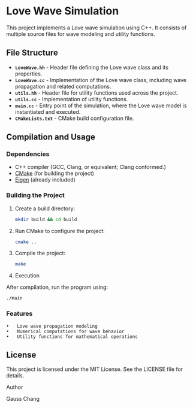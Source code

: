 # Love Wave Simulation

This project implements a Love wave simulation using C++. It consists of multiple source files for wave modeling and utility functions.

## File Structure

- **`LoveWave.hh`** - Header file defining the Love wave class and its properties.
- **`LoveWave.cc`** - Implementation of the Love wave class, including wave propagation and related computations.
- **`utils.hh`** - Header file for utility functions used across the project.
- **`utils.cc`** - Implementation of utility functions.
- **`main.cc`** - Entry point of the simulation, where the Love wave model is instantiated and executed.
- **`CMakeLists.txt`** - CMake build configuration file.

## Compilation and Usage

### Dependencies
- C++ compiler (GCC, Clang, or equivalent; Clang conformed.)
- [CMake](https://cmake.org/) (for building the project)
- [Eigen](https://eigen.tuxfamily.org) (already included)

### Building the Project

1. Create a build directory:
   ```zsh
   mkdir build && cd build
   ```
2.	Run CMake to configure the project:
	```zsh
	cmake ..
	```
3.	Compile the project:
	```zsh
	make
	```
4.	Execution

After compilation, run the program using:

```zsh
./main
```


### Features
	•	Love wave propagation modeling
	•	Numerical computations for wave behavior
	•	Utility functions for mathematical operations

## License

This project is licensed under the MIT License. See the LICENSE file for details.

Author

Gauss Chang